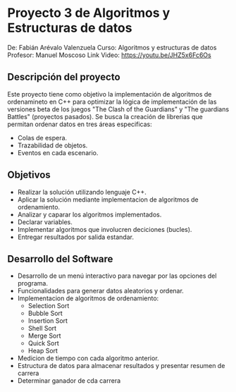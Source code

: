 # Proyecto 3 de Algoritmos y Estructuras de datos

De: Fabián Arévalo Valenzuela
Curso: Algoritmos y estructuras de datos
Profesor: Manuel Moscoso
Link Video: https://youtu.be/JHZ5x6Fc6Os

## Descripción del proyecto

Este proyecto tiene como objetivo la implementación de algoritmos de ordenamineto en C++ para optimizar la lógica de implementación de las versiones beta de los juegos "The Clash of the Guardians" y "The guardians Battles" (proyectos pasados). Se busca la creación de librerias que permitan ordenar datos en tres áreas especificas:
- Colas de espera.
- Trazabilidad de objetos.
- Eventos en cada escenario.

## Objetivos

- Realizar la solución utilizando lenguaje C++.
- Aplicar la solución mediante implementacion de algoritmos de ordenamiento.
- Analizar y caparar los algoritmos implementados.
- Declarar variables.
- Implementar algoritmos que involucren deciciones (bucles).
- Entregar resultados por salida estandar.

## Desarrollo del Software

- Desarrollo de un menú interactivo para navegar por las opciones del programa.
- Funcionalidades para generar datos aleatorios y ordenar.
- Implementacion de algoritmos de ordenamiento:
  - Selection Sort
  - Bubble Sort
  - Insertion Sort
  - Shell Sort
  - Merge Sort
  - Quick Sort
  - Heap Sort
- Medicion de tiempo con cada algoritmo anterior.
- Estructura de datos para almacenar resultados y presentar resumen de carrera
- Determinar ganador de cda carrera
